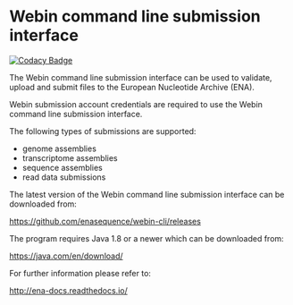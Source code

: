 # Webin command line submission interface

[![Codacy Badge](https://api.codacy.com/project/badge/Grade/c4fa2bcf5593436da9ea27149f84ee6e)](https://app.codacy.com/app/enasequence/webin-cli?utm_source=github.com&utm_medium=referral&utm_content=enasequence/webin-cli&utm_campaign=badger)

The Webin command line submission interface can be used to validate, upload and submit files to the European Nucleotide Archive (ENA).

Webin submission account credentials are required to use the Webin command line submission interface.

The following types of submissions are supported:

- genome assemblies
- transcriptome assemblies
- sequence assemblies
- read data submissions

The latest version of the Webin command line submission interface can be downloaded from: 

<https://github.com/enasequence/webin-cli/releases>

The program requires Java 1.8 or a newer which can be downloaded from:

<https://java.com/en/download/>

For further information please refer to:

<http://ena-docs.readthedocs.io/>
